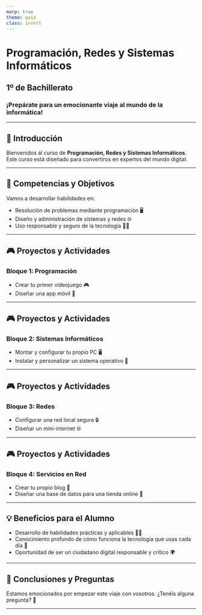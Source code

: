 ```yaml
---
marp: true
theme: gaia
class: invert
---
```


# Programación, Redes y Sistemas Informáticos
## 1º de Bachillerato
### ¡Prepárate para un emocionante viaje al mundo de la informática!

---

## 🚀 Introducción

Bienvenidos al curso de **Programación, Redes y Sistemas Informáticos**. 
Este curso está diseñado para convertiros en expertos del mundo digital.

---

## 🎯 Competencias y Objetivos

Vamos a desarrollar habilidades en:
- Resolución de problemas mediante programación 🖥️
- Diseño y administración de sistemas y redes 🌐
- Uso responsable y seguro de la tecnología 👮‍♂️

---

## 🎮 Proyectos y Actividades

### Bloque 1: Programación
- Crear tu primer videojuego 🎮
- Diseñar una app móvil 📱

---

## 🎮 Proyectos y Actividades

### Bloque 2: Sistemas Informáticos
- Montar y configurar tu propio PC 🖥️
- Instalar y personalizar un sistema operativo 🐧

---
## 🎮 Proyectos y Actividades

### Bloque 3: Redes
- Configurar una red local segura 🔒
- Diseñar un mini-internet 🌐

---
## 🎮 Proyectos y Actividades

### Bloque 4: Servicios en Red
- Crear tu propio blog 📝
- Diseñar una base de datos para una tienda online 🛒

---

## 💡 Beneficios para el Alumno

- Desarrollo de habilidades prácticas y aplicables 👩‍💻
- Conocimiento profundo de cómo funciona la tecnología que usas cada día 📲
- Oportunidad de ser un ciudadano digital responsable y crítico 🌍

---

## 🌟 Conclusiones y Preguntas

Estamos emocionados por empezar este viaje con vosotros.
¿Tenéis alguna pregunta? 🤔

---
